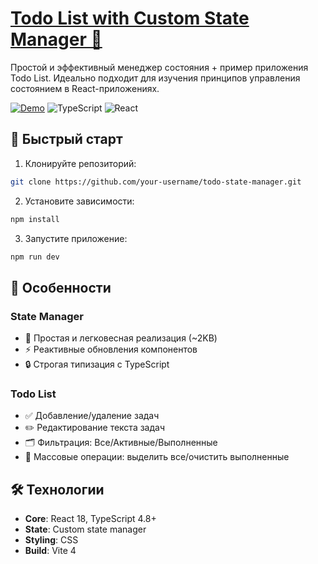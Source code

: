 # [Todo List with Custom State Manager 🚀](https://state-manager-seven.vercel.app/)
Простой и эффективный менеджер состояния + пример приложения Todo List. Идеально подходит для изучения принципов управления состоянием в React-приложениях.

[![Demo](https://img.shields.io/badge/Live-Demo-green?style=for-the-badge)](https://state-manager-seven.vercel.app/)
![TypeScript](https://img.shields.io/badge/TypeScript-4.8%2B-blue?style=flat-square)
![React](https://img.shields.io/badge/React-18%2B-61DAFB?style=flat-square&logo=react)

## 🚀 Быстрый старт

1. Клонируйте репозиторий:
```bash
git clone https://github.com/your-username/todo-state-manager.git
```

2. Установите зависимости:

```bash
npm install
```

3. Запустите приложение:

```bash
npm run dev
```

## 🌟 Особенности

### State Manager
- 🧩 Простая и легковесная реализация (~2KB)
- ⚡ Реактивные обновления компонентов
- 🔒 Строгая типизация с TypeScript

### Todo List
- ✅ Добавление/удаление задач
- ✏️ Редактирование текста задач
- 🗂 Фильтрация: Все/Активные/Выполненные
- 🎯 Массовые операции: выделить все/очистить выполненные

## 🛠 Технологии

- **Core**: React 18, TypeScript 4.8+
- **State**: Custom state manager
- **Styling**: CSS 
- **Build**: Vite 4

